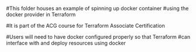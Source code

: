 #This folder houses an example of spinning up docker container
#using the docker provider in Terraform

#It is part of the ACG course for Terraform Associate Certification

#Users will need to have docker configured properly so that Terraform 
#can interface with and deploy resources using docker
